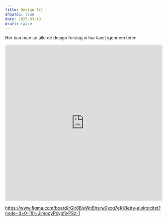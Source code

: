 ```yaml
---
title: Design fil
ShowToc: true
date: 2025-03-19
draft: false
---
```


Her kan man se alle de design forslag vi har lavet igennem tiden

<!-- prettier-ignore-start -->
<iframe style="border: 1px solid rgba(0, 0, 0, 0.1);" width="100%" height="500" src="https://embed.figma.com/board/rGIr8BivWnBhsrw0xcg7eK/Betty-elektricitet?node-id=0-1&embed-host=share" allowfullscreen></iframe>
<!-- prettier-ignore-end -->

<https://www.figma.com/board/rGIr8BivWnBhsrw0xcg7eK/Betty-elektricitet?node-id=0-1&t=JimogyPxygfiyPSz-1>
